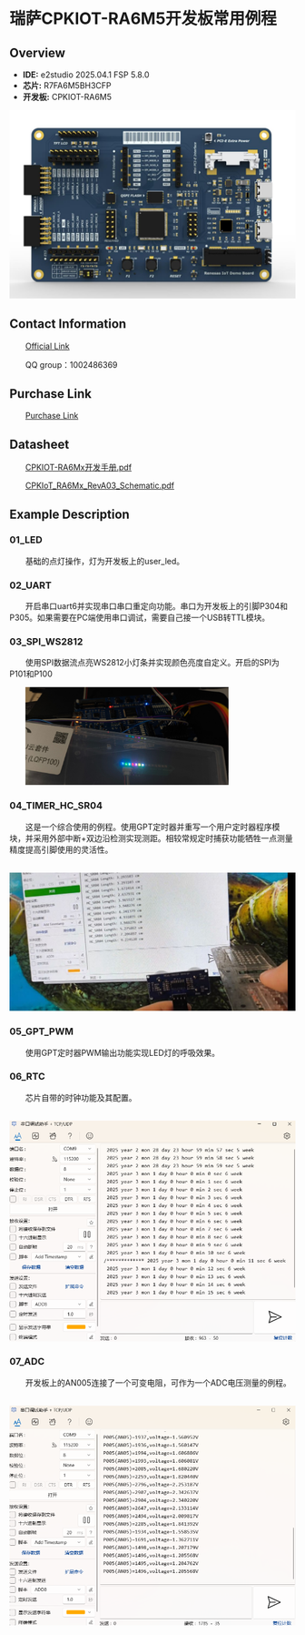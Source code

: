 # 瑞萨CPKIOT-RA6M5开发板常用例程

## Overview
- **IDE:** e2studio 2025.04.1  FSP 5.8.0
- **芯片:** R7FA6M5BH3CFP 
- **开发板:** CPKIOT-RA6M5 

<img src="figures/board.png"  style="zoom:60%;" />

## Contact Information
&emsp;&emsp;[Official Link](https://www.renesas.com/en/products/microcontrollers-microprocessors/ra-cortex-m-mcus/cpkiot-ra6m5-cloud-connectivity-evaluation-board)

&emsp;&emsp;QQ group：1002486369
## Purchase Link

&emsp;&emsp;[Purchase Link](https://item.taobao.com/item.htm?abbucket=1&detail_redpacket_pop=true&id=895087411241&ltk2=1748694968977u3bg6abozr7s9f7sk0oy&ns=1&priceTId=215043fd17486949598281722e8000&query=RA6M5&spm=a21n57.1.hoverItem.1&utparam=%7B%22aplus_abtest%22%3A%22ef802cbda3f1d101c232241137c806de%22%7D&xxc=taobaoSearch)

## Datasheet
&emsp;&emsp;[CPKIOT-RA6Mx开发手册.pdf](/figures/CPKIOT-RA6Mx.pdf)

&emsp;&emsp;[CPKIoT_RA6Mx_RevA03_Schematic.pdf](/figures/CPKIoT_RA6Mx_RevA03_Schematic.pdf)

## Example Description

### 01_LED
&emsp;&emsp;基础的点灯操作，灯为开发板上的user_led。

### 02_UART
&emsp;&emsp;开启串口uart6并实现串口串口重定向功能。串口为开发板上的引脚P304和P305。如果需要在PC端使用串口调试，需要自己接一个USB转TTL模块。

### 03_SPI_WS2812 

&emsp;&emsp;使用SPI数据流点亮WS2812小灯条并实现颜色亮度自定义。开启的SPI为P101和P100

&emsp;&emsp;<img src="figures/ws2812.jpeg"  style="zoom:35%;" />

### 04_TIMER_HC_SR04

&emsp;&emsp;这是一个综合使用的例程。使用GPT定时器并重写一个用户定时器程序模块，并采用外部中断+双边沿检测实现测距。相较常规定时捕获功能牺牲一点测量精度提高引脚使用的灵活性。

&emsp;&emsp;<img src="figures/hc_sr04.jpeg"  style="zoom:80%;" />

### 05_GPT_PWM

&emsp;&emsp;使用GPT定时器PWM输出功能实现LED灯的呼吸效果。

### 06_RTC
&emsp;&emsp;芯片自带的时钟功能及其配置。

&emsp;&emsp;<img src="figures/rtc.png"  style="zoom:80%;" />

### 07_ADC

&emsp;&emsp;开发板上的AN005连接了一个可变电阻，可作为一个ADC电压测量的例程。

&emsp;&emsp;<img src="figures/adc.png"  style="zoom:80%;" />